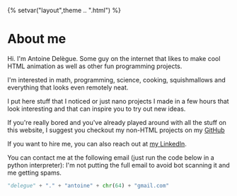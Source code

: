 {%
setvar("layout",theme .. ".html")
%}

# About me

Hi. I'm Antoine Delègue. Some guy on the internet that likes to make cool HTML animation as well as other fun programming projects.

I'm interested in math, programming, science, cooking, squishmallows and everything that looks even remotely neat.

I put here stuff that I noticed or just nano projects I made in a few hours that look interesting and that can inspire
you to try out new ideas.

If you're really bored and you've already played around with all the stuff on this website, I suggest you checkout my non-HTML projects on my [GitHub](https://github.com/vanyle)

If you want to hire me, you can also reach out at [my LinkedIn](https://www.linkedin.com/in/d-antoine/).

You can contact me at the following email (just run the code below in a python interpreter):
I'm not putting the full email to avoid bot scanning it and me getting spams.

```python
"delegue" + "." + "antoine" + chr(64) + "gmail.com"
```